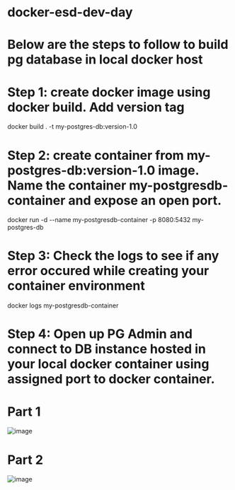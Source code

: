 # docker-esd-dev-day

# Below are the steps to follow to build pg database in local docker host

# Step 1: create docker image using docker build. Add version tag

docker build . -t my-postgres-db:version-1.0

# Step 2: create container from my-postgres-db:version-1.0 image. Name the container my-postgresdb-container and expose an open port.

docker run -d --name my-postgresdb-container -p 8080:5432 my-postgres-db

# Step 3: Check the logs to see if any error occured while creating your container environment

docker logs my-postgresdb-container

# Step 4: Open up PG Admin and connect to DB instance hosted in your local docker container using assigned port to docker container.
# Part 1
![image](https://user-images.githubusercontent.com/69399651/192654163-315e309b-93ba-411b-b2fd-f71a748a5922.png)

# Part 2
![image](https://user-images.githubusercontent.com/69399651/192654287-0a323f7d-8698-4da1-a8f9-48e8d830e04e.png)